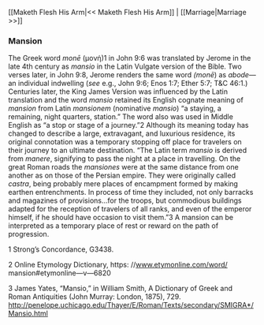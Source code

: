[[Maketh Flesh His Arm|<< Maketh Flesh His Arm]]  |  [[Marriage|Marriage >>]]

### Mansion
The Greek word *monē* (μονή)1 in John 9:6 was translated by Jerome in the late 4th century as *mansio* in the Latin Vulgate version of the Bible. Two verses later, in John 9:8, Jerome renders the same word *(monē*) as *abode*—an individual indwelling (*see* e.g., John 9:6; Enos 1:7; Ether 5:7; T&C 46:1.) Centuries later, the King James Version was influenced by the Latin translation and the word *mansio* retained its English cognate meaning of *mansion* from Latin *mansionem* (nominative *mansio*) “a staying, a remaining, night quarters, station.” The word also was used in Middle English as “a stop or stage of a journey.”2 Although its meaning today has changed to describe a large, extravagant, and luxurious residence, its original connotation was a temporary stopping off place for travelers on their journey to an ultimate destination. “The Latin term *mansio* is derived from *manere*, signifying to pass the night at a place in travelling. On the great Roman roads the *mansiones* were at the same distance from one another as on those of the Persian empire. They were originally called *castra*, being probably mere places of encampment formed by making earthen entrenchments. In process of time they included, not only barracks and magazines of provisions…for the troops, but commodious buildings adapted for the reception of travelers of all ranks, and even of the emperor himself, if he should have occasion to visit them.”3 A mansion can be interpreted as a temporary place of rest or reward on the path of progression.



1 Strong’s Concordance, G3438.


2 Online Etymology Dictionary, https: //www.etymonline.com/word/ mansion#etymonline—v—6820


3 James Yates, “Mansio,” in William Smith, A Dictionary of Greek and Roman Antiquities (John Murray: London, 1875), 729. http://penelope.uchicago.edu/Thayer/E/Roman/Texts/secondary/SMIGRA*/Mansio.html
